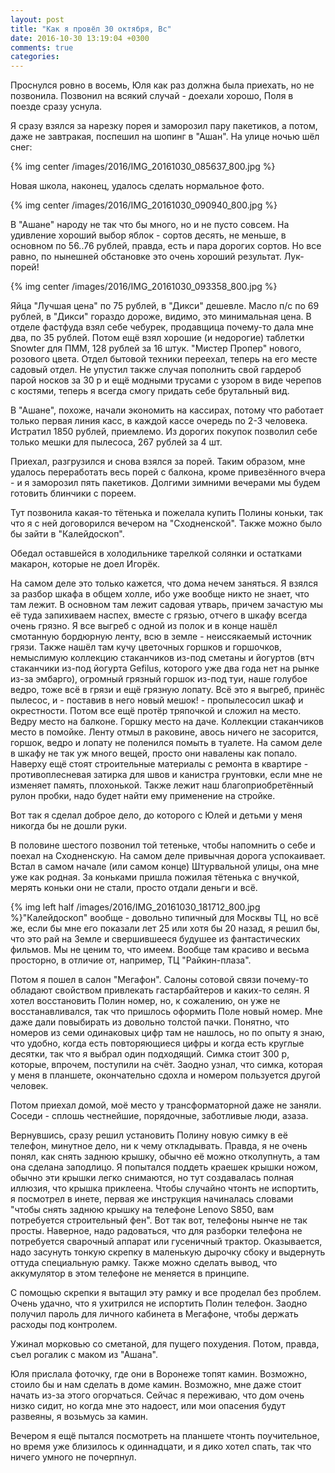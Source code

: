 ```yaml
---
layout: post
title: "Как я провёл 30 октября, Вс"
date: 2016-10-30 13:19:04 +0300
comments: true
categories: 
---
```

Проснулся ровно в восемь, Юля как раз должна была приехать, но не позвонила. Позвонил на всякий случай - доехали хорошо, Поля в поезде сразу уснула. 

Я сразу взялся за нарезку порея и заморозил пару пакетиков, а потом, даже не завтракая, поспешил на шопинг в "Ашан". На улице ночью шёл снег:

{% img center /images/2016/IMG_20161030_085637_800.jpg %}

Новая школа, наконец, удалось сделать нормальное фото.

{% img center /images/2016/IMG_20161030_090940_800.jpg %}

В "Ашане" народу не так что бы много, но и не пусто совсем. На удивление хороший выбор яблок - сортов десять, не меньше, в основном по 56..76 рублей, правда, есть и пара дорогих сортов. Но все равно, по нынешней обстановке это очень хороший результат. Лук-порей!

{% img center /images/2016/IMG_20161030_093358_800.jpg %}

Яйца "Лучшая цена" по 75 рублей, в "Дикси" дешевле. Масло п/с по 69 рублей, в "Дикси" гораздо дороже, видимо, это минимальная цена. В отделе фастфуда взял себе чебурек, продавщица почему-то дала мне два, по 35 рублей. Потом ещё взял хорошие (и недорогие) таблетки Snowter для ПММ, 128 рублей за 16 штук. "Мистер Пропер" нового, розового цвета. Отдел бытовой техники переехал, теперь на его месте садовый отдел. Не упустил также случая пополнить свой гардероб парой носков за 30 р и ещё модными трусами с узором в виде черепов с костями, теперь я всегда смогу придать себе брутальный вид.

В "Ашане", похоже, начали экономить на кассирах, потому что работает только первая линия касс, в каждой кассе очередь по 2-3 человека. Истратил 1850 рублей, приемлемо. Из дорогих покупок позволил себе только мешки для пылесоса, 267 рублей за 4 шт.

Приехал, разгрузился и снова взялся за порей. Таким образом, мне удалось переработать весь порей с балкона, кроме привезённого вчера - и я заморозил пять пакетиков. Долгими зимними вечерами мы будем готовить блинчики с пореем.

Тут позвонила какая-то тётенька и пожелала купить Полины коньки, так что я с ней договорился вечером на "Сходненской". Также можно было бы зайти в "Калейдоскоп".

Обедал оставшейся в холодильнике тарелкой солянки и остатками макарон, которые не доел Игорёк.

На самом деле это только кажется, что дома нечем заняться. Я взялся за разбор шкафа в общем холле, ибо уже вообще никто не знает, что там лежит. В основном там лежит садовая утварь, причем зачастую мы её туда запихиваем наспех, вместе с грязью, отчего в шкафу всегда очень грязно. Я все выгреб с одной из полок и в конце нашёл смотанную бордюрную ленту, всю в земле - неиссякаемый источник грязи. Также нашёл там кучу цветочных горшков и горшочков, немыслимую коллекцию стаканчиков из-под сметаны и йогуртов (втч стаканчики из-под йогурта Gefilus, которого уже два года нет на рынке из-за эмбарго), огромный грязный горшок из-под туи, наше голубое ведро, тоже всё в грязи и ещё грязную лопату. Всё это я выгреб, принёс пылесос, и - поставив в него новый мешок! - пропылесосил шкаф и окрестности. Потом все ещё протёр тряпочкой и сложил на место. Ведру место на балконе. Горшку место на даче. Коллекции стаканчиков место в помойке. Ленту отмыл в раковине, авось ничего не засорится, горшок, ведро и лопату не поленился помыть в туалете. На самом деле в шкафу не так уж много вещей, просто они навалены как попало. Наверху ещё стоят строительные материалы с ремонта в квартире - противоплесневая затирка для швов и канистра грунтовки, если мне не изменяет память, плохонькой. Также лежит наш благоприобретённый рулон пробки, надо будет найти ему применение на стройке.

Вот так я сделал доброе дело, до которого с Юлей и детьми у меня никогда бы не дошли руки.

В половине шестого позвонил той тетеньке, чтобы напомнить о себе и поехал на Сходненскую. На самом деле привычная дорога успокаивает. Встал в самом начале (или самом конце) Штурвальной улицы, она мне уже как родная. За коньками пришла пожилая тётенька с внучкой, мерять коньки они не стали, просто отдали деньги и всё. 

{% img left half /images/2016/IMG_20161030_181712_800.jpg %}"Калейдоскоп" вообще - довольно типичный для Москвы ТЦ, но всё же, если бы мне его показали лет 25 или хотя бы 20 назад, я решил бы, что это рай на Земле и свершившееся будушее из фантастических фильмов. Мы не ценим то, что имеем. Вообще там красиво и весьма просторно, в отличие от, например, ТЦ "Райкин-плаза".

Потом я пошел в салон "Мегафон". Салоны сотовой связи почему-то обладают свойством привлекать гастарбайтеров и каких-то селян. Я хотел воcстановить Полин номер, но, к сожалению, он уже не восстанавливался, так что пришлось оформить Поле новый номер. Мне даже дали повыбирать из довольно толстой пачки. Понятно, что номеров из семи одинаковых цифр там не нашлось, но по опыту я знаю, что удобно, когда есть повторяющиеся цифры и когда есть круглые десятки, так что я выбрал один подходящий. Симка стоит 300 р, которые, впрочем, поступили на счёт. Заодно узнал, что симка, которая у меня в планшете, окончательно сдохла и номером пользуется другой человек.

Потом приехал домой, моё место у трансформаторной даже не заняли. Соседи - сплошь честнейшие, порядочные, заботливые люди, азаза.

Вернувшись, сразу решил установить Полину новую симку в её телефон, минутное дело, ни к чему откладывать. Правда, я не очень понял, как снять заднюю крышку, обычно её можно отколупнуть, а там она сделана заподлицо. Я попытался поддеть краешек крышки ножом, обычно эти крышки легко снимаются, но тут создавалась полная иллюзия, что крышка приклеена. Чтобы случайно чтонть не испортить, я посмотрел в инете, первая же инструкция начиналась словами "чтобы снять заднюю крышку на телефоне Lenovo S850, вам потребуется строительный фен". Вот так вот, телефоны нынче не так просты. Наверное, надо радоваться, что для разборки телефона не потребуется сварочный аппарат или гусеничный трактор. Оказывается, надо засунуть тонкую скрепку в маленькую дырочку сбоку и выдернуть оттуда специальную рамку. Также можно сделать вывод, что аккумулятор в этом телефоне не меняется в принципе.

С помощью скрепки я вытащил эту рамку и все проделал без проблем. Очень удачно, что я ухитрился не испортить Полин телефон. Заодно получил пароль для личного кабинета в Мегафоне, чтобы держать расходы под контролем.

Ужинал морковью со сметаной, для пущего похудения. Потом, правда, съел рогалик с маком из "Ашана".

Юля прислала фоточку, где они в Воронеже топят камин. Возможно, стоило бы и нам сделать в доме камин. Возможно, мне даже стоит начать из-за этого огорчаться. Сейчас я переживаю, что дом очень низко сидит, но когда мне это надоест, или мои опасения будут развеяны, я возьмусь за камин.

Вечером я ещё пытался посмотреть на планшете чтонть поучительное, но время уже близилось к одиннадцати, и я дико хотел спать, так что ничего умного не почерпнул.